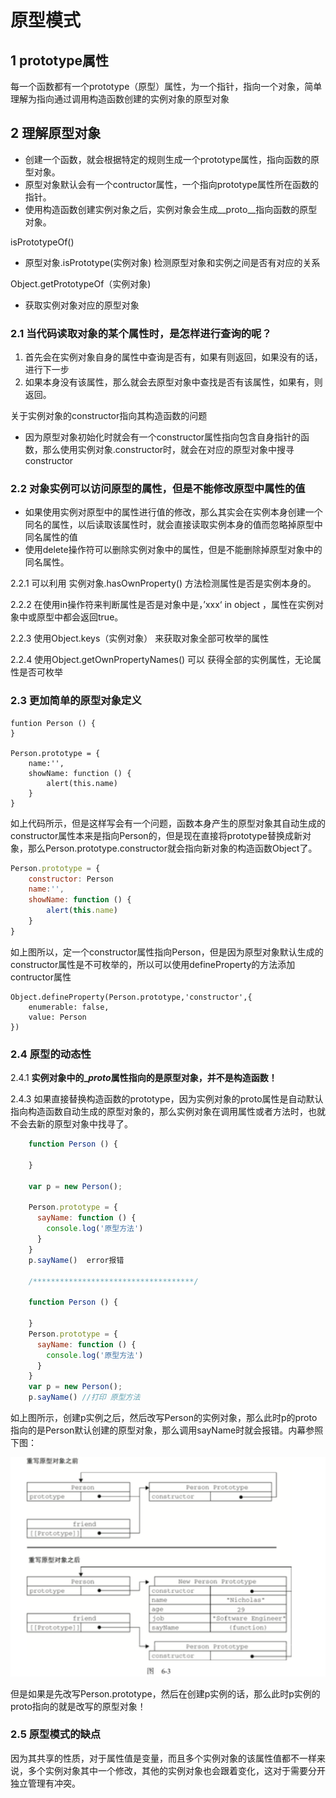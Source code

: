 # 原型模式

## 1 prototype属性

每一个函数都有一个prototype（原型）属性，为一个指针，指向一个对象，简单理解为指向通过调用构造函数创建的实例对象的原型对象

## 2 理解原型对象

* 创建一个函数，就会根据特定的规则生成一个prototype属性，指向函数的原型对象。
* 原型对象默认会有一个contructor属性，一个指向prototype属性所在函数的指针。
* 使用构造函数创建实例对象之后，实例对象会生成\__proto\__指向函数的原型对象。

isPrototypeOf\(\)  

* 原型对象.isPrototype\(实例对象\)  检测原型对象和实例之间是否有对应的关系

Object.getPrototypeOf（实例对象\)

* 获取实例对象对应的原型对象

### 2.1 **当代码读取对象的某个属性时，是怎样进行查询的呢？**

1. 首先会在实例对象自身的属性中查询是否有，如果有则返回，如果没有的话，进行下一步
2. 如果本身没有该属性，那么就会去原型对象中查找是否有该属性，如果有，则返回。

关于实例对象的constructor指向其构造函数的问题

* 因为原型对象初始化时就会有一个constructor属性指向包含自身指针的函数，那么使用实例对象.constructor时，就会在对应的原型对象中搜寻constructor

### 2.2 对象实例可以访问原型的属性，但是不能修改原型中属性的值

* 如果使用实例对原型中的属性进行值的修改，那么其实会在实例本身创建一个同名的属性，以后读取该属性时，就会直接读取实例本身的值而忽略掉原型中同名属性的值
* 使用delete操作符可以删除实例对象中的属性，但是不能删除掉原型对象中的同名属性。

2.2.1 可以利用 实例对象.hasOwnProperty\(\) 方法检测属性是否是实例本身的。

2.2.2 在使用in操作符来判断属性是否是对象中是，’xxx‘ in object ，属性在实例对象中或原型中都会返回true。

2.2.3 使用Object.keys（实例对象） 来获取对象全部可枚举的属性

2.2.4 使用Object.getOwnPropertyNames\(\) 可以 获得全部的实例属性，无论属性是否可枚举



### 2.3 更加简单的原型对象定义

```
funtion Person () {
}

Person.prototype = {
    name:'',
    showName: function () {
        alert(this.name)
    }
}
```

如上代码所示，但是这样写会有一个问题，函数本身产生的原型对象其自动生成的constructor属性本来是指向Person的，但是现在直接将prototype替换成新对象，那么Person.prototype.constructor就会指向新对象的构造函数Object了。

```js
Person.prototype = {
    constructor: Person
    name:'',
    showName: function () {
        alert(this.name)
    }
}
```

如上图所以，定一个constructor属性指向Person，但是因为原型对象默认生成的constructor属性是不可枚举的，所以可以使用defineProperty的方法添加contructor属性

```
Object.defineProperty(Person.prototype,'constructor',{
    enumerable: false,
    value: Person
})
```



### 2.4 原型的动态性

2.4.1 **实例对象中的\_**_**proto**_**属性指向的是原型对象，并不是构造函数！**

2.4.3 如果直接替换构造函数的prototype，因为实例对象的proto属性是自动默认指向构造函数自动生成的原型对象的，那么实例对象在调用属性或者方法时，也就不会去新的原型对象中找寻了。

```js
    function Person () {

    }

    var p = new Person();

    Person.prototype = {
      sayName: function () {
        console.log('原型方法')
      }
    }
    p.sayName()  error报错
    
    /************************************/
    
    function Person () {

    }
    Person.prototype = {
      sayName: function () {
        console.log('原型方法')
      }
    }
    var p = new Person();
    p.sayName() //打印 原型方法
```

如上图所示，创建p实例之后，然后改写Person的实例对象，那么此时p的proto指向的是Person默认创建的原型对象，那么调用sayName时就会报错。内幕参照下图：

![](/assets/import4.png)



但是如果是先改写Person.prototype，然后在创建p实例的话，那么此时p实例的proto指向的就是改写的原型对象！



### 2.5 原型模式的缺点

因为其共享的性质，对于属性值是变量，而且多个实例对象的该属性值都不一样来说，多个实例对象其中一个修改，其他的实例对象也会跟着变化，这对于需要分开独立管理有冲突。



